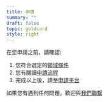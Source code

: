 ```yaml
---
title: 申請
summary: ""
draft: false
topic: goldcard
style: right
---
```

在您申請之前，請確認:

1. 您符合選定的[領域條件](https://goldcard.nat.gov.tw/zh/qualification/)
2. 您有閱讀[申請流程](/zh/application/)
3. 完成以上後，請至[申請平台](https://coa.immigration.gov.tw/coa-frontend/four-in-one/entry/golden-card)

如果您有遇到任何問題，歡迎與[我們聯繫](/zh/help-desk/)